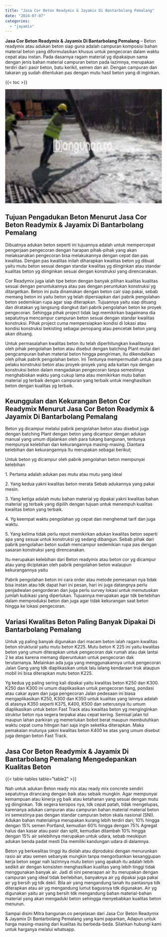 ```yaml
---
title: "Jasa Cor Beton Readymix & Jayamix Di Bantarbolang Pemalang"
date: "2024-07-07"
categories: 
  - "jayamix"
---
```


**Jasa Cor Beton Readymix & Jayamix Di Bantarbolang Pemalang** – Beton readymix atau adukan beton siap guna adalah campuran komposisi bahan material beton yang diformulasikan khusus untuk pengecoran dalam waktu cepat atau instan. Pada dasarnya ragam material yg dipakaipun sama dengan jenis bahan material campuran beton pada lazimnya, merupakan terdiri dari: pasir beton, batu kerikil, semen dan air. Dengan campuran dan takaran yg sudah ditentukan pas dengan mutu hasil beton yang di inginkan.

{{< toc >}}

![Jasa Cor Beton Readymix & Jayamix Di Bantarbolang Pemalang](/images/jasa-cor-readymix-50.png)

## Tujuan Pengadukan Beton Menurut Jasa Cor Beton Readymix & Jayamix Di Bantarbolang Pemalang

Dibuatnya adukan beton seperti ini tujuannya adalah untuk mempercepat pengerjaan pengecoran dengan harapan pihak-pihak yang akan melaksanakan pengecoran bisa melakukannya dengan cepat dan pas kwalitas. Dengan pas kwalitas inilah diharapkan kwalitas beton yg dibuat yaitu mutu beton sesuai dengan standar kwalitas yg diinginkan atau standar kualitas beton yg diinginkan sesuai dengan konstruksi yang direncanakan.

Cor Readymix juga ialah tipe beton dengan banyak pilihan kualitas kualitas sesuai dengan peruntukannya atau pas dengan peruntukan konstruksi yg ditargetkan. Beton ini pula dinamakan dengan beton cair siap pakai, sebab memang beton ini yaitu beton yg telah dipersiapkan dari pabrik pengolahan beton sedemikian rupa agar siap diterapkan. Tujuannya yaitu siap dituang dan diratakan yg langsung diangkut dari pabrik pengolahan beton ke proyek pengecoran. Sehingga pihak project tidak lagi memikirkan bagaimana dia sepatutnya mencampur campuran beton sesuai dengan standar kwalitas konstruksi. Pihak project cuma mempersiapkan kondisi di lokasi atau kondisi konstruksi bekisting sebagai penopang atau pencetak beton yang akan dituang.

Untuk permasalahan kwalitas beton itu telah diperhitungkan kwalitasnya oleh pihak pengolahan beton atau disebut dengan batching Plant mulai dari pengcampuran bahan material beton hingga pengiriman, itu dikendalikan oleh pihak pabrik pengolahan beton. Ini Tentunya mempermudah untuk para pelaku konstruksi beton atau proyek-proyek yang ada kaitan nya dengan konstruksi beton dalam mengadakan pengecoran tanpa semestinya menghabiskan waktu yang cukup lama atau memikirkan mutu bahan material yg terbaik dengan campuran yang terbaik untuk menghasilkan beton dengan kualitas yg terbaik.

## Keunggulan dan Kekurangan Beton Cor Readymix Menurut Jasa Cor Beton Readymix & Jayamix Di Bantarbolang Pemalang

Beton yg dicampur melalui pabrik pengolahan beton atau disebut juga dengan batching Plant dengan beton yang dicampur dengan adukan manual yang umum dijalankan oleh para tukang bangunan, tentunya mempunyai kelebihan dan kekurangannya masing-masing. Diantara kelebihan dan kekurangannya Itu merupakan sebagai berikut;

Untuk beton yg dicampur oleh pabrik pengolahan beton mempunyai kelebihan

1\. Pertama adalah adukan pas mutu atau mutu yang ideal

2\. Yang kedua yakni kwalitas beton merata Sebab adukannya yang pakai mesin.

3\. Yang ketiga adalah mutu bahan material yg dipakai yakni kwalitas bahan material yg terbaik yang dipilih dengan tujuan untuk menempuh kualitas kwalitas beton yang terbaik.

4\. Yg keempat waktu pengolahan yg cepat dan menghemat tarif dan juga waktu.

5\. Yang kelima tidak perlu repot memikirkan adukan kwalitas beton seperti apa yang sesuai untuk konstruksi yg sedang dibangun. Sebab pihak dari pabrik pengolahan beton sudah mencampur sedemikian rupa pas dengan sasaran konstruksi yang direncanakan.

Itu merupakan kelebihan dari Beton readymix atau beton cor yg dicampur atau yang diciptakan oleh pabrik pengolahan beton walaupun kekurangannya yaitu

Pabrik pengolahan beton ini cara order atau metode pemesanan nya tidak bisa instan atau tdk dapat hari ini pesan, hari ini juga datangnya perlu penjadwalan pengorderan dan juga perlu survey lokasi untuk memutuskan jumlah kubikasi yang diperlukan. Tujuannya merupakan agar tdk berlebihan dalam memproduksi beton dan juga agar tidak kekurangan saat beton hingga ke lokasi pengecoran.

## Variasi Kwalitas Beton Paling Banyak Dipakai Di Bantarbolang Pemalang

Untuk yg paling banyak digunakan dari macam beton ialah ragam kwalitas beton struktural yaitu mutu beton K225. Mutu beton K 225 ini yaitu kwalitas beton yang umum diterapkan untuk pengecoran dak rumah atau dak lantai 2 ke atas karena memang diperuntukan untuk pengecoran dak terutamanya. Melainkan ada juga yang menggunakannya untuk pengecoran Jalan Gang yang tdk diaplikasikan untuk lalu lalang kendaraan truk ataupun mobil ini bisa diterapkan mutu beton K225.

Yg kedua yg paling sering kali dipakai yaitu kwalitas beton K250 dan K300. K250 dan K300 ini umum diaplikasikan untuk pengecoran tiang, pondasi atau cakar ayam dan juga pengecoran Jalan pedesaan ini biasa mengaplikasikan K250, K300 dan K350 untuk kualitas yang lainnya adalah di atasnya K350 seperti K375, K400, K500 dan seterusnya itu umum diaplikasikan untuk beton Fast Track atau kwalitas beton yg menginginkan struktur beton nya segera terpakai atau cepat kering. Semisal jalan tol maupun lahan parkiran yg memerlukan bobot berat maupun membutuhkan waktu cepat cuma hitngan hari saja ingin seketika diterapkan. Maka pemakaian mutunya yakni kwalitas beton K400 ke atas yang umum disebut juga dengan beton Fast Track.

## Jasa Cor Beton Readymix & Jayamix Di Bantarbolang Pemalang Mengedepankan Kualitas Beton

{{< table-tables table="table2" >}}

Nah untuk adukan Beton ready mix atau ready mix concrete sendiri sepatutnya dirancang dengan baik atau sebaik mungkin. Agar mempunyai kemampuan atau kinerja yg baik atau ketahanan yang sesuai dengan mutu yg diinginkan. Tdk segera keropos nya, tdk cepat patah, tidak mengelupas, karenanya adukan campuran atau campuran bahan material material beton ini semestinya pas dengan standar campuran beton skala nasional (SNI). Adukan bahan materialnya merupakan kurang lebih terdiri dari; 10% hingga dengan 15% semen Portland, kemudian 60% hingga dengan 75% Agregat halus dan kasar atau pasir dan split, kemudian ditambah 10% hingga dengan 15% air selebihnya merupakan untuk udara, sebab meskipun adukan benda padat mesti Dia memiliki kandungan udara di dalamnya.

Beton yg berkwalitas tinggi itu diolah atau diproduksi dengan menurunkan rasio air atau semen sebanyak mungkin tanpa mengorbankan kesanggupan kerja beton segar nah lazimnya mutu beton yang apakah itu adalah lebih sedikit air dengan konsisten menghasilkan kualitas yang lebih tinggi tidak menggunakan banyak air. Jadi di sini penerapan air Itu merupakan dengan campuran yang ideal tidak berlebihan, banyaknya air yg dipakai juga pakai air yg bersih yg tdk dekil. Bila air yang mengandung tanah itu pantasnya tdk diterapkan atau air yg mengandung lumut bagusnya tdk digunakan. Air yg digunakan yaitu air yang bersih tdk mengandung bahan material-bahan material yang akan mengaduki beton sehingga menyebabkan kualitas beton menurun.

Sampai disini Mitra bangunan.co penjelasan dari Jasa Cor Beton Readymix & Jayamix Di Bantarbolang Pemalang yang kami paparkan, Adapun untuk harga masing-masing dari kualitas itu berbeda-beda. Silahkan hubungi kami untuk harganya melalui whatsapp.
